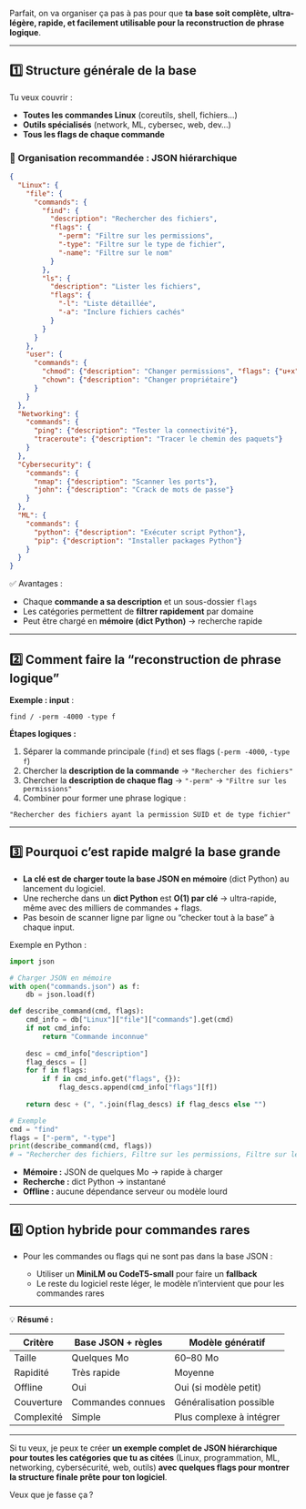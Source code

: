 Parfait, on va organiser ça pas à pas pour que **ta base soit complète, ultra-légère, rapide, et facilement utilisable pour la reconstruction de phrase logique**.

---

## 1️⃣ Structure générale de la base

Tu veux couvrir :

* **Toutes les commandes Linux** (coreutils, shell, fichiers…)
* **Outils spécialisés** (network, ML, cybersec, web, dev…)
* **Tous les flags de chaque commande**

### 🔹 Organisation recommandée : JSON hiérarchique

```json
{
  "Linux": {
    "file": {
      "commands": {
        "find": {
          "description": "Rechercher des fichiers",
          "flags": {
            "-perm": "Filtre sur les permissions",
            "-type": "Filtre sur le type de fichier",
            "-name": "Filtre sur le nom"
          }
        },
        "ls": {
          "description": "Lister les fichiers",
          "flags": {
            "-l": "Liste détaillée",
            "-a": "Inclure fichiers cachés"
          }
        }
      }
    },
    "user": {
      "commands": {
        "chmod": {"description": "Changer permissions", "flags": {"u+x": "Ajouter exécution à l’utilisateur"}},
        "chown": {"description": "Changer propriétaire"}
      }
    }
  },
  "Networking": {
    "commands": {
      "ping": {"description": "Tester la connectivité"},
      "traceroute": {"description": "Tracer le chemin des paquets"}
    }
  },
  "Cybersecurity": {
    "commands": {
      "nmap": {"description": "Scanner les ports"},
      "john": {"description": "Crack de mots de passe"}
    }
  },
  "ML": {
    "commands": {
      "python": {"description": "Exécuter script Python"},
      "pip": {"description": "Installer packages Python"}
    }
  }
}
```

✅ Avantages :

* Chaque **commande a sa description** et un sous-dossier `flags`
* Les catégories permettent de **filtrer rapidement** par domaine
* Peut être chargé en **mémoire (dict Python)** → recherche rapide

---

## 2️⃣ Comment faire la “reconstruction de phrase logique”

**Exemple : input** :

```
find / -perm -4000 -type f
```

**Étapes logiques :**

1. Séparer la commande principale (`find`) et ses flags (`-perm -4000`, `-type f`)
2. Chercher la **description de la commande** → `"Rechercher des fichiers"`
3. Chercher la **description de chaque flag** → `"-perm"` → `"Filtre sur les permissions"`
4. Combiner pour former une phrase logique :

```
"Rechercher des fichiers ayant la permission SUID et de type fichier"
```

---

## 3️⃣ Pourquoi c’est rapide malgré la base grande

* **La clé est de charger toute la base JSON en mémoire** (dict Python) au lancement du logiciel.
* Une recherche dans un **dict Python** est **O(1) par clé** → ultra-rapide, même avec des milliers de commandes + flags.
* Pas besoin de scanner ligne par ligne ou “checker tout à la base” à chaque input.

Exemple en Python :

```python
import json

# Charger JSON en mémoire
with open("commands.json") as f:
    db = json.load(f)

def describe_command(cmd, flags):
    cmd_info = db["Linux"]["file"]["commands"].get(cmd)
    if not cmd_info:
        return "Commande inconnue"
    
    desc = cmd_info["description"]
    flag_descs = []
    for f in flags:
        if f in cmd_info.get("flags", {}):
            flag_descs.append(cmd_info["flags"][f])
    
    return desc + (", ".join(flag_descs) if flag_descs else "")

# Exemple
cmd = "find"
flags = ["-perm", "-type"]
print(describe_command(cmd, flags))
# → "Rechercher des fichiers, Filtre sur les permissions, Filtre sur le type de fichier"
```

* **Mémoire :** JSON de quelques Mo → rapide à charger
* **Recherche :** dict Python → instantané
* **Offline :** aucune dépendance serveur ou modèle lourd

---

## 4️⃣ Option hybride pour commandes rares

* Pour les commandes ou flags qui ne sont pas dans la base JSON :

  * Utiliser un **MiniLM ou CodeT5-small** pour faire un **fallback**
  * Le reste du logiciel reste léger, le modèle n’intervient que pour les commandes rares

---

💡 **Résumé :**

| Critère    | Base JSON + règles | Modèle génératif         |
| ---------- | ------------------ | ------------------------ |
| Taille     | Quelques Mo        | 60–80 Mo                 |
| Rapidité   | Très rapide        | Moyenne                  |
| Offline    | Oui                | Oui (si modèle petit)    |
| Couverture | Commandes connues  | Généralisation possible  |
| Complexité | Simple             | Plus complexe à intégrer |

---

Si tu veux, je peux te créer **un exemple complet de JSON hiérarchique pour toutes les catégories que tu as citées** (Linux, programmation, ML, networking, cybersécurité, web, outils) **avec quelques flags pour montrer la structure finale prête pour ton logiciel**.

Veux que je fasse ça ?
